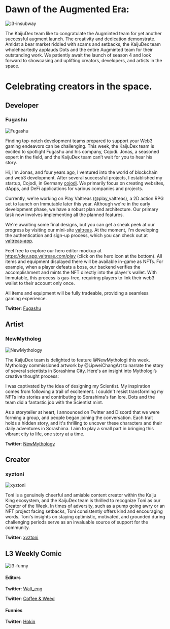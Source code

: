 # Dawn of the Augmented Era:

![l3-insubway](/images/article4/L3-in-Subway.png "600, 600")

The KaijuDex team like to congratulate the Augminted team for yet another successful augment launch. The creativity and dedication demonstrate. Amidst a bear market riddled with scams and setbacks, the KaijuDex team wholeheartedly applauds Dots and the entire Augminted team for their outstanding work. We patiently await the launch of season 4 and look forward to showcasing and uplifting creators, developers, and artists in the space.

# Celebrating creators in the space.

## Developer

### Fugashu

![Fugashu](/images/article4/Fugashu.jpg "200, 200")


Finding top-notch development teams prepared to support your Web3 gaming endeavors can be challenging. This week, the KaijuDex team is excited to spotlight Fugashu and his company, Cojodi. Jonas, a seasoned expert in the field, and the KaijuDex team can’t wait for you to hear his story.

Hi, I'm Jonas, and four years ago, I ventured into the world of blockchain and web3 development. After several successful projects, I established my startup, Cojodi, in Germany [cojodi](https://cojodi.com). We primarily focus on creating websites, dApps, and DeFi applications for various companies and projects.

Currently, we're working on Play Valtreas (@play_valtreas), a 2D action RPG set to launch on Immutable later this year. Although we're in the early development phase, we have a robust plan and architecture. Our primary task now involves implementing all the planned features.

We're awaiting some final designs, but you can get a sneak peek at our progress by visiting our mini-site [valtreas](https://valtreas.com). At the moment, I'm developing the authentication and sign-up process, which you can check out at [valtreas-app](https://dev.app.valtreas.com).

Feel free to explore our hero editor mockup at https://dev.app.valtreas.com/play (click on the hero icon at the bottom). All items and equipment displayed there will be available in-game as NFTs. For example, when a player defeats a boss, our backend verifies the accomplishment and mints the NFT directly into the player's wallet. With Immutable, this process is gas-free, requiring players to link their web3 wallet to their account only once.

All items and equipment will be fully tradeable, providing a seamless gaming experience.

**Twitter**: [Fugashu](https://twitter.com/fugashu_cojodi)


## Artist

### NewMytholog
![NewMythology](/images/article4/newMythology.jpg "200, 200")


The KaijuDex team is delighted to feature @NewMythologi this week. Mythology commissioned artwork by @LipweiChangArt to narrate the story of several scientists in Sorashima City. Here's an insight into Mythologi’s creative thought process:

I was captivated by the idea of designing my Scientist. My inspiration comes from following a trail of excitement. I couldn't resist transforming my NFTs into stories and contributing to Sorashima's fan lore. Dots and the team did a fantastic job with the Scientist mint.

As a storyteller at heart, I announced on Twitter and Discord that we were forming a group, and people began joining the conversation. Each trait holds a hidden story, and it's thrilling to uncover these characters and their daily adventures in Sorashima. I aim to play a small part in bringing this vibrant city to life, one story at a time.

**Twitter**: [NewMythology](https://twitter.com/NewMythology)

## Creator

### xyztoni
![xyztoni](/images/article4/xyztoni.png "200, 200")

Toni is a genuinely cheerful and amiable content creator within the Kaiju King ecosystem, and the KaijuDex team is thrilled to recognize Toni as our Creator of the Week. In times of adversity, such as a pump going awry or an NFT project facing setbacks, Toni consistently offers kind and encouraging words. Toni's insights on staying optimistic, motivated, and grounded during challenging periods serve as an invaluable source of support for the community.

**Twitter**: [xyztoni](https://twitter.com/xyztoni)


## L3 Weekly Comic
![l3-funny](/images/article4/L3_unleases_alpha_bot_into_sorashima_city.png "800, 800")


#### Editors
**Twitter**: [Walt_eng](https://twitter.com/Walt_eng)

**Twitter**: [Coffee & Weed](https://twitter.com/erc1337_Coffee)

#### Funnies

**Twitter**: [Hokin](https://twitter.com/hokin26)
